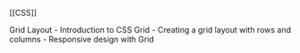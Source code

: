 [[CSS]]

Grid Layout
	- Introduction to CSS Grid
	- Creating a grid layout with rows and columns
	- Responsive design with Grid